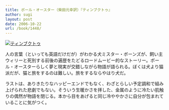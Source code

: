 ```yaml
---
title: ポール・オースター（柴田元幸訳）『ティンブクトゥ』
author: sugi
layout: post
date: 2006-10-22
url: /book/1448/
---
```

<a href="http://www.amazon.co.jp/exec/obidos/ASIN/4105217119/chezsugi-22/ref=nosim/" name="amazletlink" target="_blank"><img src="http://i0.wp.com/ecx.images-amazon.com/images/I/41guNTRkDiL.SL160.jpg?w=660" alt="ティンブクトゥ" class="alignleft" data-recalc-dims="1" /></a>

人の言葉（といっても英語だけだが）がわかる犬ミスター・ボーンズが、飼い主ウィリーと死別する前後の遍歴をたどるロードムービー的なストーリー。ポール・オースターらしく夢と現実が交錯しながら物語が語られる。ぼくは犬より猫派だが、猫と旅をするのは難しい。旅をするならやはり犬だ。

ラストは、ありきたりなハッピーエンドでもなく、わざとらしい予定調和で組み上げられた悲劇でもない。そういう生暖かさを拝した、金属のように冷たい肌触りの偶然が物語を閉じる。本から目をあげると同じ冷ややかさに自分が包まれていることに気がつく。

